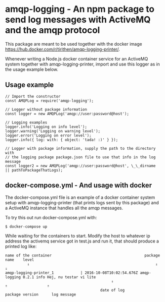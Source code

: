 # amqp-logging - An npm package to send log messages with ActiveMQ and the amqp protocol

This package are meant to be used together with the docker image https://hub.docker.com/r/tirithen/amqp-logging-printer/.

Whenever writing a Node.js docker container service for an ActiveMQ system together with amqp-logging-printer, import and use this logger as in the usage example below.

## Usage example

    // Import the constructor
    const AMQPLog = require('amqp-logging');

    // Logger without package information
    const logger = new AMQPLog('amqp://user:password@host');

    // Logging examples
    logger.info('Logging on info level');
    logger.warning('Logging on warning level');
    logger.error('Logging on error level');
    logger.info({ log: with: { object: 'tada! :)' } });

    // Logger with package information, supply the path to the directory with
    // the logging package package.json file to use that info in the log message
    const logger2 = new AMQPLog('amqp://user:password@host', \_\_dirname || pathToPackageThatLogs);

## docker-compose.yml - And usage with docker

The docker-compose.yml file is an example of a docker container system setup with amqp-logging-printer (that prints logs sent by this package) and a ActiveMQ instance that handles all the amqp messages.

To try this out run docker-compose.yml with:

    $ docker-compose up

While waiting for the containers to start. Modify the host to whatever ip address the activemq service got in test.js and run it, that should produce a printed log like:

    name of the container                                          package name    level
              ⇓                                                         ⇓            ⇓
    amqp-logging-printer_1            | 2016-10-08T10:02:54.676Z amqp-logging 0.2.1 info Hej, nu testar vi lite
                                                    ⇑                           ⇑                  ⇑
                                               date of log               package version      log message
